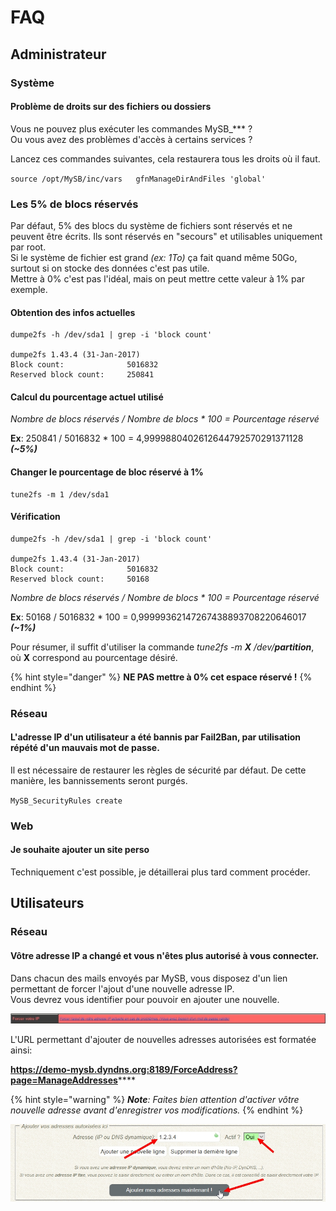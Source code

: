 # FAQ

## Administrateur

### Système

#### Problème de droits sur des fichiers ou dossiers

Vous ne pouvez plus exécuter les commandes MySB\_\*\*\* ?  
Ou vous avez des problèmes d'accès à certains services ?

Lancez ces commandes suivantes, cela restaurera tous les droits où il faut.

`source /opt/MySB/inc/vars  
gfnManageDirAndFiles 'global'`

### Les 5% de blocs réservés

Par défaut, 5% des blocs du système de fichiers sont réservés et ne peuvent être écrits. Ils sont réservés en "secours" et utilisables uniquement par root.  
Si le système de fichier est grand _\(ex: 1To\)_ ça fait quand même 50Go, surtout si on stocke des données c'est pas utile.  
Mettre à 0% c'est pas l'idéal, mais on peut mettre cette valeur à 1% par exemple.

#### Obtention des infos actuelles

```text
dumpe2fs -h /dev/sda1 | grep -i 'block count'

dumpe2fs 1.43.4 (31-Jan-2017)
Block count:              5016832
Reserved block count:     250841
```

#### Calcul du pourcentage actuel utilisé

_Nombre de blocs réservés / Nombre de blocs \* 100 = Pourcentage réservé_

**Ex**: 250841 / 5016832 \* 100 = 4,9999880402612644792570291371128 _**\(~5%\)**_

#### Changer le pourcentage de bloc réservé à 1%

```text
tune2fs -m 1 /dev/sda1
```

#### Vérification

```text
dumpe2fs -h /dev/sda1 | grep -i 'block count'

dumpe2fs 1.43.4 (31-Jan-2017)
Block count:              5016832
Reserved block count:     50168
```

_Nombre de blocs réservés / Nombre de blocs \* 100 = Pourcentage réservé_

**Ex**: 50168 / 5016832 \* 100 = 0,99999362147267438893708220646017 _**\(~1%\)**_

Pour résumer, il suffit d'utiliser la commande _tune2fs -m **X** /dev/**partition**_, où **X** correspond au pourcentage désiré.

{% hint style="danger" %}
**NE PAS mettre à 0% cet espace réservé !**
{% endhint %}

### Réseau

#### L'adresse IP d'un utilisateur a été bannis par Fail2Ban, par utilisation répété d'un mauvais mot de passe.

Il est nécessaire de restaurer les règles de sécurité par défaut. De cette manière, les bannissements seront purgés.

`MySB_SecurityRules create`

### Web

#### Je souhaite ajouter un site perso

Techniquement c'est possible, je détaillerai plus tard comment procéder.

## Utilisateurs

### Réseau

#### Vôtre adresse IP a changé et vous n'êtes plus autorisé à vous connecter.

Dans chacun des mails envoyés par MySB, vous disposez d'un lien permettant de forcer l'ajout d'une nouvelle adresse IP.  
Vous devrez vous identifier pour pouvoir en ajouter une nouvelle.

![](../.gitbook/assets/mail_force_ip.jpg)

L'URL permettant d'ajouter de nouvelles adresses autorisées est formatée ainsi:

[**https://**demo-mysb.dyndns.org:8189**/ForceAddress?page=ManageAddresses**](https://demo-mysb.dyndns.org:8189/ForceAddress?page=ManageAddresses)\*\*\*\*

{% hint style="warning" %}
_**Note**: Faites bien attention d'activer vôtre nouvelle adresse avant d'enregistrer vos modifications._
{% endhint %}

![](../.gitbook/assets/force_ip_add.jpg)

